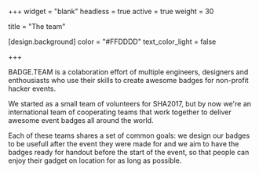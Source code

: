 +++
widget = "blank"
headless = true
active = true
weight = 30

title = "The team"

[design.background]
  color = "#FFDDDD"
  text_color_light = false

+++

BADGE.TEAM is a colaboration effort of multiple engineers, designers and enthousiasts who use their skills to create awesome badges for non-profit hacker events.

We started as a small team of volunteers for SHA2017, but by now we're an international team of cooperating teams that work together to deliver awesome event badges all around the world.

Each of these teams shares a set of common goals: we design our badges to be usefull after the event they were made for and we aim to have the badges ready for handout before the start of the event, so that people can enjoy their gadget on location for as long as possible.
